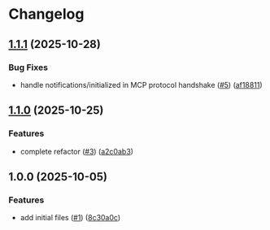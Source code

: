 # Changelog

## [1.1.1](https://github.com/dkooll/wamcp/compare/v1.1.0...v1.1.1) (2025-10-28)


### Bug Fixes

* handle notifications/initialized in MCP protocol handshake ([#5](https://github.com/dkooll/wamcp/issues/5)) ([af18811](https://github.com/dkooll/wamcp/commit/af18811f58ffd50f834c0cd193215c4794e62b5d))

## [1.1.0](https://github.com/dkooll/wamcp/compare/v1.0.0...v1.1.0) (2025-10-25)


### Features

* complete refactor ([#3](https://github.com/dkooll/wamcp/issues/3)) ([a2c0ab3](https://github.com/dkooll/wamcp/commit/a2c0ab3726468c5b83076e6a36ad6914042229e2))

## 1.0.0 (2025-10-05)


### Features

* add initial files ([#1](https://github.com/dkooll/wamcp/issues/1)) ([8c30a0c](https://github.com/dkooll/wamcp/commit/8c30a0c317ff44ef091027514953e913ddb65117))
